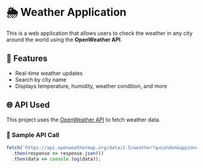 # 🌦️ Weather Application

This is a web application that allows users to check the weather in any city around the world using the **OpenWeather API**.

## 🚀 Features

- Real-time weather updates
- Search by city name
- Displays temperature, humidity, weather condition, and more

## 🌐 API Used

This project uses the [OpenWeather API](https://openweathermap.org/api) to fetch weather data.

### 🔧 Sample API Call

```javascript
fetch(`https://api.openweathermap.org/data/2.5/weather?q=London&appid=my_api_key`)
  .then(response => response.json())
  .then(data => console.log(data));
